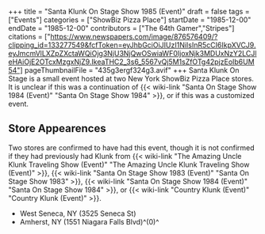+++
title = "Santa Klunk On Stage Show 1985 (Event)"
draft = false
tags = ["Events"]
categories = ["ShowBiz Pizza Place"]
startDate = "1985-12-00"
endDate = "1985-12-00"
contributors = ["The 64th Gamer","Stripes"]
citations = ["https://www.newspapers.com/image/876576409/?clipping_id=133277549&fcfToken=eyJhbGciOiJIUzI1NiIsInR5cCI6IkpXVCJ9.eyJmcmVlLXZpZXctaWQiOjg3NjU3NjQwOSwiaWF0IjoxNjk3MDUxNzY2LCJleHAiOjE2OTcxMzgxNjZ9.IkeaTHC2_3s6_5567vQj5M1sZfOTg42pjzEoIb6UM54"]
pageThumbnailFile = "435g3ergf324g3.avif"
+++
Santa Klunk On Stage is a small event hosted at two New York ShowBiz Pizza Place stores. It is unclear if this was a continuation of {{< wiki-link "Santa On Stage Show 1984 (Event)" "Santa On Stage Show 1984" >}}, or if this was a customized event.

## Store Appearences

Two stores are confirmed to have had this event, though it is not confirmed if they had previously had Klunk from {{< wiki-link "The Amazing Uncle Klunk Traveling Show (Event)" "The Amazing Uncle Klunk Traveling Show (Event)" >}}, {{< wiki-link "Santa On Stage Show 1983 (Event)" "Santa On Stage Show 1983" >}}, {{< wiki-link "Santa On Stage Show 1984 (Event)" "Santa On Stage Show 1984" >}}, or {{< wiki-link "Country Klunk (Event)" "Country Klunk (Event)" >}}.

- West Seneca, NY (3525 Seneca St)
- Amherst, NY (1551 Niagara Falls Blvd)^(0)^

